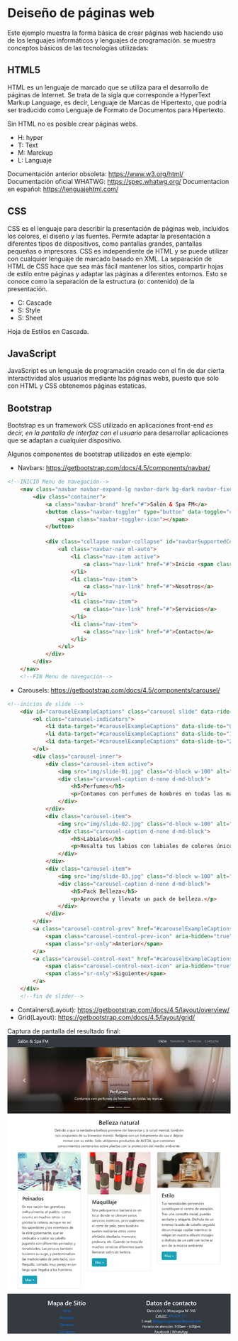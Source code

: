 # Deiseño de páginas web

Este ejemplo muestra la forma básica de crear páginas web haciendo uso de los lenguajes informáticos y lenguajes de programación.
se muestra conceptos básicos de las tecnologías utilizadas:

## HTML5
HTML es un lenguaje de marcado que se utiliza para el desarrollo de páginas de Internet. Se trata de la sigla que corresponde a HyperText Markup Language, es decir, Lenguaje de Marcas de Hipertexto, que podría ser traducido como Lenguaje de Formato de Documentos para Hipertexto.

Sin HTML no es posible crear páginas webs.

- H: hyper
- T: Text
- M: Marckup
- L: Languaje


Documentación anterior obsoleta: https://www.w3.org/html/
Documentación oficial WHATWG: https://spec.whatwg.org/
Documentacion en español: https://lenguajehtml.com/

## CSS
CSS es el lenguaje para describir la presentación de páginas web, incluidos los colores, el diseño y las fuentes. Permite adaptar la presentación a diferentes tipos de dispositivos, como pantallas grandes, pantallas pequeñas o impresoras. CSS es independiente de HTML y se puede utilizar con cualquier lenguaje de marcado basado en XML. La separación de HTML de CSS hace que sea más fácil mantener los sitios, compartir hojas de estilo entre páginas y adaptar las páginas a diferentes entornos. Esto se conoce como la separación de la estructura (o: contenido) de la presentación.
- C: Cascade
- S: Style
- S: Sheet

Hoja de Estilos en Cascada.

## JavaScript
JavaScript es un lenguaje de programación creado con el fin de dar cierta interactividad alos usuarios mediante las páginas webs, puesto que solo con HTML y CSS obtenemos páginas estaticas.

## Bootstrap
Bootstrap es un framework CSS utilizado en aplicaciones front-end _es decir, en la pantalla de interfaz con el usuario_ para desarrollar aplicaciones que se adaptan a cualquier dispositivo.

Algunos componentes de bootstrap utilizados en este ejemplo:

- Navbars: https://getbootstrap.com/docs/4.5/components/navbar/

```html
<!--INICIO Menu de navegación-->
    <nav class="navbar navbar-expand-lg navbar-dark bg-dark navbar-fixed">
        <div class="container">
            <a class="navbar-brand" href="#">Salón & Spa FM</a>
            <button class="navbar-toggler" type="button" data-toggle="collapse" data-target="#navbarSupportedContent" aria-controls="navbarSupportedContent" aria-expanded="false" aria-label="Toggle navigation">
                <span class="navbar-toggler-icon"></span>
            </button>

            <div class="collapse navbar-collapse" id="navbarSupportedContent">
                <ul class="navbar-nav ml-auto">
                    <li class="nav-item active">
                        <a class="nav-link" href="#">Inicio <span class="sr-only">(current)</span></a>
                    </li>
                    <li class="nav-item">
                        <a class="nav-link" href="#">Nosotros</a>
                    </li>
                    <li class="nav-item">
                        <a class="nav-link" href="#">Servicios</a>
                    </li>
                    <li class="nav-item">
                        <a class="nav-link" href="#">Contacto</a>
                    </li>
                </ul>
            </div>
        </div>
    </nav>
    <!--FIN Menu de navegación-->
```

- Carousels: https://getbootstrap.com/docs/4.5/components/carousel/

```html
<!--inicios de slide -->
    <div id="carouselExampleCaptions" class="carousel slide" data-ride="carousel">
        <ol class="carousel-indicators">
            <li data-target="#carouselExampleCaptions" data-slide-to="0" class="active"></li>
            <li data-target="#carouselExampleCaptions" data-slide-to="1"></li>
            <li data-target="#carouselExampleCaptions" data-slide-to="2"></li>
        </ol>
        <div class="carousel-inner">
            <div class="carousel-item active">
                <img src="img/slide-01.jpg" class="d-block w-100" alt="Primer Slide">
                <div class="carousel-caption d-none d-md-block">
                    <h5>Perfumes</h5>
                    <p>Contamos con perfumes de hombres en todas las marcas.</p>
                </div>
            </div>
            <div class="carousel-item">
                <img src="img/slide-02.jpg" class="d-block w-100" alt="Segundo Slide">
                <div class="carousel-caption d-none d-md-block">
                    <h5>Labiales</h5>
                    <p>Resalta tus labios con labiales de colores únicos.</p>
                </div>
            </div>
            <div class="carousel-item">
                <img src="img/slide-03.jpg" class="d-block w-100" alt="Tercer Slide">
                <div class="carousel-caption d-none d-md-block">
                    <h5>Pack Belleza</h5>
                    <p>Aprovecha y llevate un pack de belleza.</p>
                </div>
            </div>
        </div>
        <a class="carousel-control-prev" href="#carouselExampleCaptions" role="button" data-slide="prev">
            <span class="carousel-control-prev-icon" aria-hidden="true"></span>
            <span class="sr-only">Anterior</span>
        </a>
        <a class="carousel-control-next" href="#carouselExampleCaptions" role="button" data-slide="next">
            <span class="carousel-control-next-icon" aria-hidden="true"></span>
            <span class="sr-only">Siguiente</span>
        </a>
    </div>
    <!--fin de slider-->
```
- Containers(Layout): https://getbootstrap.com/docs/4.5/layout/overview/
- Grid(Layout): https://getbootstrap.com/docs/4.5/layout/grid/

Captura de pantalla del resultado final:
![Screenshot](img/screenshot.png)